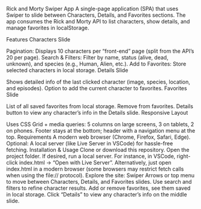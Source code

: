 Rick and Morty Swiper App
A single-page application (SPA) that uses Swiper to slide between Characters, Details, and Favorites sections. The app consumes the Rick and Morty API to list characters, show details, and manage favorites in localStorage.

Features
Characters Slide

Pagination: Displays 10 characters per “front-end” page (split from the API’s 20 per page).
Search & Filters: Filter by name, status (alive, dead, unknown), and species (e.g., Human, Alien, etc.).
Add to Favorites: Store selected characters in local storage.
Details Slide

Shows detailed info of the last clicked character (image, species, location, and episodes).
Option to add the current character to favorites.
Favorites Slide

List of all saved favorites from local storage.
Remove from favorites.
Details button to view any character’s info in the Details slide.
Responsive Layout

Uses CSS Grid + media queries: 5 columns on large screens, 3 on tablets, 2 on phones.
Footer stays at the bottom; header with a navigation menu at the top.
Requirements
A modern web browser (Chrome, Firefox, Safari, Edge).
Optional: A local server (like Live Server in VSCode) for hassle-free fetching.
Installation & Usage
Clone or download this repository.
Open the project folder.
If desired, run a local server. For instance, in VSCode, right-click index.html → “Open with Live Server”.
Alternatively, just open index.html in a modern browser (some browsers may restrict fetch calls when using the file:// protocol).
Explore the site:
Swiper Arrows or top menu to move between Characters, Details, and Favorites slides.
Use search and filters to refine character results.
Add or remove favorites, see them saved in local storage.
Click “Details” to view any character’s info on the middle slide.